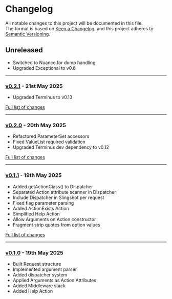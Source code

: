 # Changelog

All notable changes to this project will be documented in this file.<br>
The format is based on [Keep a Changelog](https://keepachangelog.com/en/1.0.0/),
and this project adheres to [Semantic Versioning](https://semver.org/spec/v2.0.0.html).

## Unreleased
- Switched to Nuance for dump handling
- Upgraded Exceptional to v0.6

---

### [v0.2.1](https://github.com/decodelabs/commandment/commits/v0.2.1) - 21st May 2025

- Upgraded Terminus to v0.13

[Full list of changes](https://github.com/decodelabs/commandment/compare/v0.2.0...v0.2.1)

---

### [v0.2.0](https://github.com/decodelabs/commandment/commits/v0.2.0) - 20th May 2025

- Refactored ParameterSet accessors
- Fixed ValueList required validation
- Upgraded Terminus dev dependency to v0.12

[Full list of changes](https://github.com/decodelabs/commandment/compare/v0.1.1...v0.2.0)

---

### [v0.1.1](https://github.com/decodelabs/commandment/commits/v0.1.1) - 19th May 2025

- Added getActionClass() to Dispatcher
- Separated Action attribute scanner in Dispatcher
- Include Dispatcher in Slingshot per request
- Fixed flag parameter parsing
- Added ActionExists Action
- Simplified Help Action
- Allow Arguments on Action constructor
- Fragment strip quotes from option values

[Full list of changes](https://github.com/decodelabs/commandment/compare/v0.1.0...v0.1.1)

---

### [v0.1.0](https://github.com/decodelabs/commandment/commits/v0.1.0) - 19th May 2025

- Built Request structure
- Implemented argument parser
- Added dispatcher system
- Applied Arguments as Action Attributes
- Added Middleware stack
- Added Help Action
